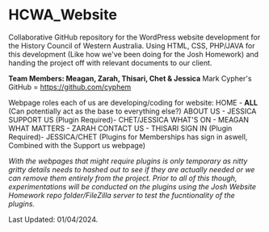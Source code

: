 # HCWA_Website
 Collaborative GitHub repository for the WordPress website development for the History Council of Western Australia. Using HTML, CSS, PHP/JAVA for this development (Like how we've been doing for the Josh Homework) and handing the project off with relevant documents to our client.
 
 **Team Members: Meagan, Zarah, Thisari, Chet & Jessica**
 Mark Cypher's GitHub = https://github.com/cyphem
 
 Webpage roles each of us are developing/coding for website:
 HOME -                              **ALL** (Can potentially act as the base to everything else?)
 ABOUT US -                          JESSICA
 SUPPORT US (Plugin Required)-       CHET/JESSICA
 WHAT'S ON -                         MEAGAN
 WHAT MATTERS -                      ZARAH
 CONTACT US -                        THISARI
 SIGN IN (Plugin Required)-          JESSICA/CHET (Plugins for Memberships has sign in aswell, Combined with the Support us webpage)
 
 *With the webpages that might require plugins is only temporary as nitty gritty details needs to hashed out to see if they are actually needed or we can remove them entirely from the project. Prior to all of this though, experimentations will be conducted on the plugins using the Josh Website Homework repo folder/FileZilla server to test the fucntionality of the plugins.*

 Last Updated: 01/04/2024.